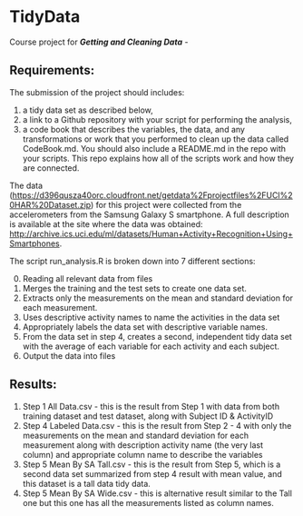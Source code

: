 # TidyData


Course project for **_Getting and Cleaning Data_** - 

## Requirements:

The submission of the project should includes:

1. a tidy data set as described below, 
2. a link to a Github repository with your script for performing the analysis,
3. a code book that describes the variables, the data, and any transformations or work that you performed to clean up the data called CodeBook.md. You should also include a README.md in the repo with your scripts. This repo explains how all of the scripts work and how they are connected.  

The data (https://d396qusza40orc.cloudfront.net/getdata%2Fprojectfiles%2FUCI%20HAR%20Dataset.zip) for this project were collected from the accelerometers from the Samsung Galaxy S smartphone. A full description is available at the site where the data was obtained:
http://archive.ics.uci.edu/ml/datasets/Human+Activity+Recognition+Using+Smartphones.

The script run_analysis.R is broken down into 7 different sections:

0. Reading all relevant data from files
1. Merges the training and the test sets to create one data set.
2. Extracts only the measurements on the mean and standard deviation for each measurement. 
3. Uses descriptive activity names to name the activities in the data set
4. Appropriately labels the data set with descriptive variable names. 
5. From the data set in step 4, creates a second, independent tidy data set with the average of each variable for each activity and each subject.
6. Output the data into files

## Results:

1. Step 1 All Data.csv - this is the result from Step 1 with data from both training dataset and test dataset, along with Subject ID & ActivityID 
2. Step 4 Labeled Data.csv - this is the result from Step 2 - 4 with only the measurements on the mean and standard deviation for each measurement along with description activity name (the very last column) and appropriate column name to describe the variables
3. Step 5 Mean By SA Tall.csv - this is the result from Step 5, which is a second data set summarized from step 4 result with mean value, and this dataset is a tall data tidy data.
4. Step 5 Mean By SA Wide.csv - this is alternative result similar to the Tall one but this one has all the measurements listed as column names.





